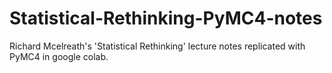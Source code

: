# Statistical-Rethinking-PyMC4-notes
Richard Mcelreath's  'Statistical Rethinking' lecture notes replicated with PyMC4 in google colab.
